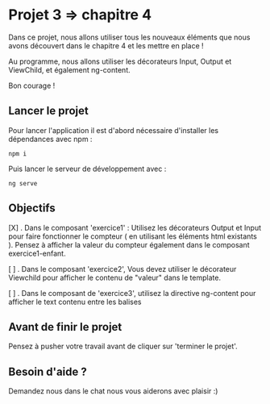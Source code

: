 # Projet 3 => chapitre 4

Dans ce projet, nous allons utiliser tous les nouveaux éléments que nous avons découvert dans le chapitre 4 et les mettre en place !

Au programme, nous allons utiliser les décorateurs Input, Output et ViewChild, et également ng-content.

Bon courage !

## Lancer le projet

Pour lancer l'application il est d'abord nécessaire d'installer les dépendances avec npm : 

`npm i`

Puis lancer le serveur de développement avec : 

`ng serve`

## Objectifs
[X] . Dans le composant 'exercice1' : Utilisez les décorateurs Output et Input pour faire fonctionner le compteur
 ( en utilisant les éléments html existants ). Pensez à afficher la valeur du compteur également dans le composant exercice1-enfant.

[ ] . Dans le composant 'exercice2', Vous devez utiliser le décorateur Viewchild pour afficher le contenu de "valeur" dans le template.

[ ] . Dans le composant de 'exercice3', utilisez la directive ng-content pour afficher le text contenu entre les balises <app-exercice3-enfant></app-exercice3-enfant>

      
## Avant de finir le projet

Pensez à pusher votre travail avant de cliquer sur 'terminer le projet'.

## Besoin d'aide ?

Demandez nous dans le chat nous vous aiderons avec plaisir :)
